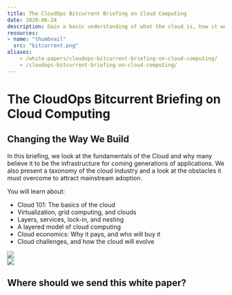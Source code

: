 ```yaml
---
title: The CloudOps Bitcurrent Briefing on Cloud Computing
date: 2020-06-24
description: Gain a basic understanding of what the cloud is, how it works, and how it will evolve in coming generations.
resources:
- name: "thumbnail"
  src: "bitcurrent.png"
aliases:
    - /white-papers/cloudops-bitcurrent-briefing-on-cloud-computing/
    - /cloudops-bitcurrent-briefing-on-cloud-computing/
---
```


<div class="landing-page">
    <!-- hero -->
    <div class="hero jumbotron reading-landing jumbotron-fluid">
        <div class="container-fluid">
            <div class="row">
                <div class="col-xl-6 offset-xl-2 col-lg-10 offset-lg-1 col-md-12">
                    <h1 class="display-4">The CloudOps Bitcurrent Briefing on Cloud Computing</h1>
                </div>
            </div>
        </div>
    </div>
    <div class="main-content">
        <div class="row">
            <div class="col-xl-4 offset-xl-2 without-bottom-line">
                <div class="workshop-prerequisites">
                    <h2>Changing the Way We Build</h2>
                    <p>In this briefing, we look at the fundamentals of the Cloud and why many believe it to be the infrastructure for coming generations of applications. We also present a taxonomy of the cloud industry and a look at the obstacles it must overcome to attract mainstream adoption.</p>
                    <p>You will learn about:</p>
                    <ul class="dashes">
                    <li>Cloud 101: The basics of the cloud</li>
                    <li>Virtualization, grid computing, and clouds</li>
                    <li>Layers, services, lock-in, and nesting</li>
                    <li>A layered model of cloud computing</li>
                    <li>Cloud economics: Why it pays, and who will buy it</li>
                    <li>Cloud challenges, and how the cloud will evolve</li>
                    </ul>
                </div>
            </div>
                <div class="col-xl-4 offset-xl-0 white-paper-image">
                <img src="/images/white-papers/cloudops-bitcurrent-briefing-on-cloud-computing.png">
            </div>
        </div>
            </div>
        </div>
    </div>
    <!-- contact us -->
    <div class="contact-us-card">
        <div class="row">
            <div class="col-xl-8 offset-xl-2 col-lg-10 offset-lg-1 col-md-12 col-sm-12 col-xs-12">
                <img src="/images/single-line-arrows.png">
            </div>
            <div
                class="col-xl-3 offset-xl-3 col-lg-3 offset-lg-1 col-md-10 offset-md-1 col-sm-10 offset-sm-1 col-xs-12">
                <h2>Where should we send this white paper?</h2>
            </div>
            <div
                class="col-xl-5 offset-xl-0 col-lg-6 offset-lg-1 col-md-8 offset-md-2 col-sm-10 offset-sm-1 col-xs-12 general-contact-form">
                <!--[if lte IE 8]>
<script charset="utf-8" type="text/javascript" src="//js.hsforms.net/forms/v2-legacy.js"></script>
<![endif]-->
<script charset="utf-8" type="text/javascript" src="//js.hsforms.net/forms/v2.js"></script>
<script>
  hbspt.forms.create({
	portalId: "732832",
	formId: "0a9d6e5c-2213-45e8-9a8b-8976e2350703"
});
</script>
            </div>
        </div>
    </div>
</div>